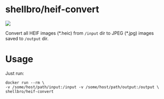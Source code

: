 # shellbro/heif-convert

[![](https://img.shields.io/docker/cloud/build/shellbro/heif-convert)](https://hub.docker.com/r/shellbro/heif-convert/)

Convert all HEIF images (&ast;.heic) from `/input` dir to JPEG (&ast;.jpg)
images saved to `/output` dir.

# Usage

Just run:

```
docker run --rm \
-v /some/host/path/input:/input -v /some/host/path/output:/output \
shellbro/heif-convert
```
